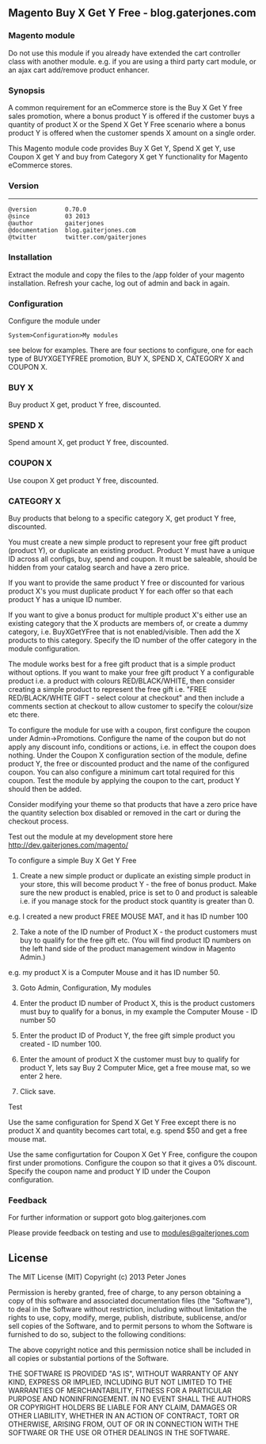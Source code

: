 ## Magento Buy X Get Y Free - blog.gaterjones.com

### Magento module

Do not use this module if you already have extended the cart controller class with another module. e.g. if you are using a third party cart module, or an ajax cart add/remove product enhancer.

### Synopsis
A common requirement for an eCommerce store is the Buy X Get Y free sales promotion, where a bonus product Y is offered if the customer buys a quantity of product X or the Spend X Get Y Free scenario where a bonus product Y is offered when the customer spends X amount on a single order.

This Magento module code provides Buy X Get Y, Spend X get Y, use Coupon X get Y and buy from Category X get Y functionality for Magento eCommerce stores.

### Version
***
	@version		0.70.0
	@since			03 2013
	@author			gaiterjones
	@documentation	blog.gaiterjones.com
	@twitter		twitter.com/gaiterjones
	
### Installation

Extract the module and copy the files to the /app folder of your magento installation. Refresh your cache, log out of admin and back in again.

### Configuration

Configure the module under 

	System>Configuration>My modules
	
see below for examples. There are four sections to configure, one for each type of BUYXGETYFREE promotion, BUY X, SPEND X, CATEGORY X and COUPON X.

### BUY X
Buy product X get, product Y free, discounted.

### SPEND X
Spend amount X, get product Y free, discounted.

### COUPON X
Use coupon X get product Y free, discounted.

### CATEGORY X
Buy products that belong to a specific category X, get product Y free, discounted.

You must create a new simple product to represent your free gift product (product Y), or duplicate an existing product. Product Y must have a unique ID across all configs, buy, spend and coupon. It must be saleable, should be hidden from your catalog search and have a zero price.

If you want to provide the same product Y free or discounted for various product X's you must duplicate product Y for each offer so that each product Y has a unique ID number.

If you want to give a bonus product for multiple product X's either use an existing category that the X products are members of, or create a dummy category, i.e. BuyXGetYFree that is not enabled/visible. Then add the X products to this category. Specify the ID number of the offer category in the module configuration.

The module works best for a free gift product that is a simple product without options. If you want to make your free gift product Y a configurable product i.e. a product with colours RED/BLACK/WHITE, then consider creating a simple product to represent the free gift i.e. "FREE RED/BLACK/WHITE GIFT - select colour at checkout" and then include a comments section at checkout to allow customer to specify the colour/size etc there.

To configure the module for use with a coupon, first configure the coupon under Admin->Promotions. Configure the name of the coupon but do not apply any discount info, conditions or actions, i.e. in effect the coupon does nothing. Under the Coupon X configuration section of the module, define product Y, the free or discounted product and the name of the configured coupon. You can also configure a minimum cart total required for this coupon. Test the module by applying the coupon to the cart, product Y should then be added.

Consider modifying your theme so that products that have a zero price have the quantity selection box disabled or removed in the cart or during the checkout process.

Test out the module at my development store here http://dev.gaiterjones.com/magento/

To configure a simple Buy X Get Y Free

1. Create a new simple product or duplicate an existing simple product in your store, this will become product Y - the free of bonus product.
Make sure the new product is enabled, price is set to 0 and product is saleable i.e. if you manage stock for the product stock quantity is greater than 0.

e.g. I created a new product FREE MOUSE MAT, and it has ID number 100

2. Take a note of the ID number of Product X - the product customers must buy to qualify for the free gift etc. (You will find product ID numbers on the left hand
side of the product management window in Magento Admin.)

e.g. my product X is a Computer Mouse and it has ID number 50. 

3. Goto Admin, Configuration, My modules

4. Enter the product ID number of Product X, this is the product customers must buy to qualify for a bonus, in my example the Computer Mouse - ID number 50

5. Enter the product ID of Product Y, the free gift simple product you created - ID number 100.

6. Enter the amount of product X the customer must buy to qualify for product Y, lets say Buy 2 Computer Mice, get a free mouse mat, so we enter 2 here.

7. Click save.

Test

Use the same configuration for Spend X Get Y Free except there is no product X and quantity becomes cart total, e.g. spend $50 and get a free mouse mat.

Use the same configurtation for Coupon X Get Y Free, configure the coupon first under promotions. Configure the coupon so that it gives a 0% discount.
Specify the coupon name and product Y ID under the Coupon configuration.

### Feedback

For further information or support goto blog.gaiterjones.com


Please provide feedback on testing and use to modules@gaiterjones.com

## License

The MIT License (MIT)
Copyright (c) 2013 Peter Jones

Permission is hereby granted, free of charge, to any person obtaining a copy of this software and associated documentation files (the "Software"), to deal in the Software without restriction, including without limitation the rights to use, copy, modify, merge, publish, distribute, sublicense, and/or sell copies of the Software, and to permit persons to whom the Software is furnished to do so, subject to the following conditions:

The above copyright notice and this permission notice shall be included in all copies or substantial portions of the Software.

THE SOFTWARE IS PROVIDED "AS IS", WITHOUT WARRANTY OF ANY KIND, EXPRESS OR IMPLIED, INCLUDING BUT NOT LIMITED TO THE WARRANTIES OF MERCHANTABILITY, FITNESS FOR A PARTICULAR PURPOSE AND NONINFRINGEMENT. IN NO EVENT SHALL THE AUTHORS OR COPYRIGHT HOLDERS BE LIABLE FOR ANY CLAIM, DAMAGES OR OTHER LIABILITY, WHETHER IN AN ACTION OF CONTRACT, TORT OR OTHERWISE, ARISING FROM, OUT OF OR IN CONNECTION WITH THE SOFTWARE OR THE USE OR OTHER DEALINGS IN THE SOFTWARE.